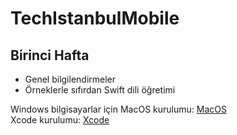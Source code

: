 # TechIstanbulMobile

## Birinci Hafta
- Genel bilgilendirmeler
- Örneklerle sıfırdan Swift dili öğretimi

Windows bilgisayarlar için MacOS kurulumu: [MacOS](https://youtu.be/IHaNAR4ejlA?si=bGbSqlu3bxjWrCOd) <br/>
Xcode kurulumu: [Xcode](https://youtu.be/CLTFPcXyvhQ?si=fwDyZnm2ipRUlyV4)